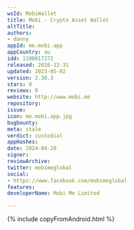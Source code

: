 ```yaml
---
wsId: MobiWallet
title: Mobi - Crypto Asset Wallet
altTitle: 
authors:
- danny
appId: me.mobi.app
appCountry: au
idd: 1180017272
released: 2016-12-31
updated: 2023-05-02
version: 2.36.3
stars: 0
reviews: 0
website: http://www.mobi.me
repository: 
issue: 
icon: me.mobi.app.jpg
bugbounty: 
meta: stale
verdict: custodial
appHashes: 
date: 2024-04-28
signer: 
reviewArchive: 
twitter: mobimeglobal
social:
- https://www.facebook.com/mobimeglobal
features: 
developerName: Mobi Me Limited

---
```


{% include copyFromAndroid.html %}
